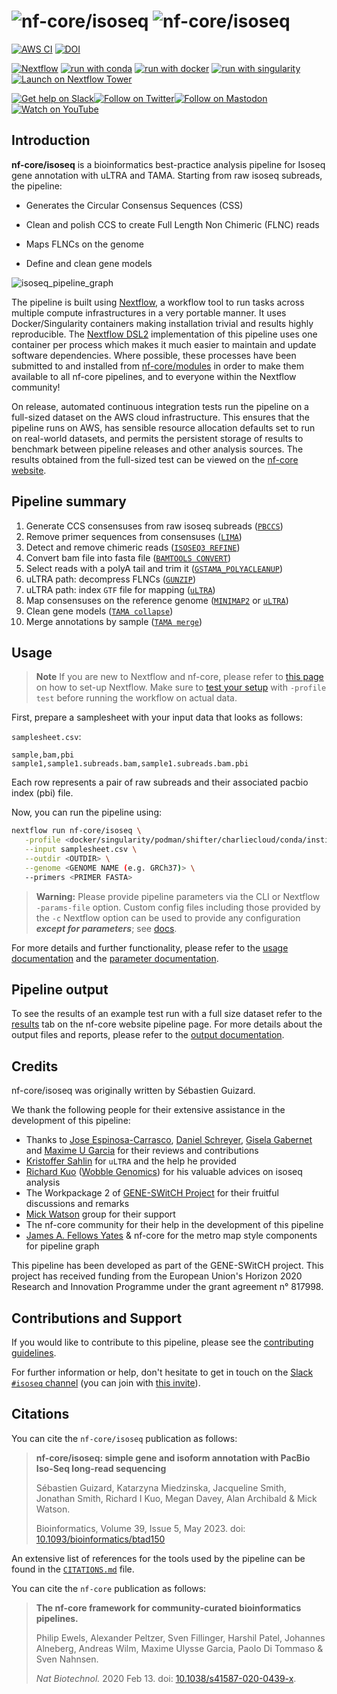 # ![nf-core/isoseq](docs/images/nf-core-isoseq_logo_light.png#gh-light-mode-only) ![nf-core/isoseq](docs/images/nf-core-isoseq_logo_dark.png#gh-dark-mode-only)

[![AWS CI](https://img.shields.io/badge/CI%20tests-full%20size-FF9900?labelColor=000000&logo=Amazon%20AWS)](https://nf-co.re/isoseq/results)
[![DOI](https://zenodo.org/badge/499464196.svg)](https://zenodo.org/badge/latestdoi/499464196)

[![Nextflow](https://img.shields.io/badge/nextflow%20DSL2-%E2%89%A523.04.0-23aa62.svg)](https://www.nextflow.io/)
[![run with conda](http://img.shields.io/badge/run%20with-conda-3EB049?labelColor=000000&logo=anaconda)](https://docs.conda.io/en/latest/)
[![run with docker](https://img.shields.io/badge/run%20with-docker-0db7ed?labelColor=000000&logo=docker)](https://www.docker.com/)
[![run with singularity](https://img.shields.io/badge/run%20with-singularity-1d355c.svg?labelColor=000000)](https://sylabs.io/docs/)
[![Launch on Nextflow Tower](https://img.shields.io/badge/Launch%20%F0%9F%9A%80-Nextflow%20Tower-%234256e7)](https://tower.nf/launch?pipeline=https://github.com/nf-core/isoseq)

[![Get help on Slack](http://img.shields.io/badge/slack-nf--core%20%23isoseq-4A154B?labelColor=000000&logo=slack)](https://nfcore.slack.com/channels/isoseq)[![Follow on Twitter](http://img.shields.io/badge/twitter-%40nf__core-1DA1F2?labelColor=000000&logo=twitter)](https://twitter.com/nf_core)[![Follow on Mastodon](https://img.shields.io/badge/mastodon-nf__core-6364ff?labelColor=FFFFFF&logo=mastodon)](https://mstdn.science/@nf_core)[![Watch on YouTube](http://img.shields.io/badge/youtube-nf--core-FF0000?labelColor=000000&logo=youtube)](https://www.youtube.com/c/nf-core)

## Introduction

**nf-core/isoseq** is a bioinformatics best-practice analysis pipeline for Isoseq gene annotation with uLTRA and TAMA. Starting from raw isoseq subreads, the pipeline:

- Generates the Circular Consensus Sequences (CSS)

- Clean and polish CCS to create Full Length Non Chimeric (FLNC) reads

- Maps FLNCs on the genome

- Define and clean gene models

![isoseq_pipeline_graph](docs/images/Isoseq_pipeline_metro.png)

The pipeline is built using [Nextflow](https://www.nextflow.io), a workflow tool to run tasks across multiple compute infrastructures in a very portable manner. It uses Docker/Singularity containers making installation trivial and results highly reproducible. The [Nextflow DSL2](https://www.nextflow.io/docs/latest/dsl2.html) implementation of this pipeline uses one container per process which makes it much easier to maintain and update software dependencies. Where possible, these processes have been submitted to and installed from [nf-core/modules](https://github.com/nf-core/modules) in order to make them available to all nf-core pipelines, and to everyone within the Nextflow community!

On release, automated continuous integration tests run the pipeline on a full-sized dataset on the AWS cloud infrastructure. This ensures that the pipeline runs on AWS, has sensible resource allocation defaults set to run on real-world datasets, and permits the persistent storage of results to benchmark between pipeline releases and other analysis sources. The results obtained from the full-sized test can be viewed on the [nf-core website](https://nf-co.re/isoseq/results).

## Pipeline summary

1. Generate CCS consensuses from raw isoseq subreads ([`PBCCS`](https://github.com/PacificBiosciences/ccs))
2. Remove primer sequences from consensuses ([`LIMA`](https://github.com/pacificbiosciences/barcoding/))
3. Detect and remove chimeric reads ([`ISOSEQ3 REFINE`](https://github.com/PacificBiosciences/IsoSeq))
4. Convert bam file into fasta file ([`BAMTOOLS CONVERT`](https://github.com/pezmaster31/bamtools))
5. Select reads with a polyA tail and trim it ([`GSTAMA_POLYACLEANUP`](https://github.com/GenomeRIK/tama))
6. uLTRA path: decompress FLNCs ([`GUNZIP`](https://www.gnu.org/software/gzip/))
7. uLTRA path: index `GTF` file for mapping ([`uLTRA`](https://github.com/ksahlin/ultra))
8. Map consensuses on the reference genome ([`MINIMAP2`](https://github.com/lh3/minimap2) or [`uLTRA`](https://github.com/ksahlin/ultra))
9. Clean gene models ([`TAMA collapse`](https://github.com/GenomeRIK/tama))
10. Merge annotations by sample ([`TAMA merge`](https://github.com/GenomeRIK/tama))

## Usage

> **Note**
> If you are new to Nextflow and nf-core, please refer to [this page](https://nf-co.re/docs/usage/installation) on how
> to set-up Nextflow. Make sure to [test your setup](https://nf-co.re/docs/usage/introduction#how-to-run-a-pipeline)
> with `-profile test` before running the workflow on actual data.

First, prepare a samplesheet with your input data that looks as follows:

`samplesheet.csv`:

```csv
sample,bam,pbi
sample1,sample1.subreads.bam,sample1.subreads.bam.pbi
```

Each row represents a pair of raw subreads and their associated pacbio index (pbi) file.

Now, you can run the pipeline using:

```bash
nextflow run nf-core/isoseq \
   -profile <docker/singularity/podman/shifter/charliecloud/conda/institute> \
   --input samplesheet.csv \
   --outdir <OUTDIR> \
   --genome <GENOME NAME (e.g. GRCh37)> \
   --primers <PRIMER FASTA>
```

> **Warning:**
> Please provide pipeline parameters via the CLI or Nextflow `-params-file` option. Custom config files including those
> provided by the `-c` Nextflow option can be used to provide any configuration _**except for parameters**_;
> see [docs](https://nf-co.re/usage/configuration#custom-configuration-files).

For more details and further functionality, please refer to the [usage documentation](https://nf-co.re/isoseq/usage) and the [parameter documentation](https://nf-co.re/isoseq/parameters).

## Pipeline output

To see the results of an example test run with a full size dataset refer to the [results](https://nf-co.re/isoseq/results) tab on the nf-core website pipeline page.
For more details about the output files and reports, please refer to the
[output documentation](https://nf-co.re/isoseq/output).

## Credits

nf-core/isoseq was originally written by Sébastien Guizard.

We thank the following people for their extensive assistance in the development of this pipeline:

- Thanks to [Jose Espinosa-Carrasco](https://github.com/JoseEspinosa), [Daniel Schreyer](https://github.com/DSchreyer), [Gisela Gabernet](https://github.com/ggabernet) and [Maxime U Garcia](https://github.com/maxulysse) for their reviews and contributions
- [Kristoffer Sahlin](https://github.com/ksahlin) for `uLTRA` and the help he provided
- [Richard Kuo](https://github.com/GenomeRIK) ([Wobble Genomics](https://www.wobblegenomics.com/)) for his valuable advices on isoseq analysis
- The Workpackage 2 of [GENE-SWitCH Project](https://www.gene-switch.eu/) for their fruitful discussions and remarks
- [Mick Watson](https://twitter.com/BioMickWatson) group for their support
- The nf-core community for their help in the development of this pipeline
- [James A. Fellows Yates](https://github.com/jfy133) & nf-core for the metro map style components for pipeline graph

This pipeline has been developed as part of the GENE-SWitCH project. This project has received funding from the European Union's Horizon 2020 Research and Innovation Programme under the grant agreement n° 817998.

## Contributions and Support

If you would like to contribute to this pipeline, please see the [contributing guidelines](.github/CONTRIBUTING.md).

For further information or help, don't hesitate to get in touch on the [Slack `#isoseq` channel](https://nfcore.slack.com/channels/isoseq) (you can join with [this invite](https://nf-co.re/join/slack)).

## Citations

You can cite the `nf-core/isoseq` publication as follows:

> **nf-core/isoseq: simple gene and isoform annotation with PacBio Iso-Seq long-read sequencing**
>
> Sébastien Guizard, Katarzyna Miedzinska, Jacqueline Smith, Jonathan Smith, Richard I Kuo, Megan Davey, Alan Archibald & Mick Watson.
>
> Bioinformatics, Volume 39, Issue 5, May 2023. doi: [10.1093/bioinformatics/btad150](https://doi.org/10.1093/bioinformatics/btad150)

An extensive list of references for the tools used by the pipeline can be found in the [`CITATIONS.md`](CITATIONS.md) file.

You can cite the `nf-core` publication as follows:

> **The nf-core framework for community-curated bioinformatics pipelines.**
>
> Philip Ewels, Alexander Peltzer, Sven Fillinger, Harshil Patel, Johannes Alneberg, Andreas Wilm, Maxime Ulysse Garcia, Paolo Di Tommaso & Sven Nahnsen.
>
> _Nat Biotechnol._ 2020 Feb 13. doi: [10.1038/s41587-020-0439-x](https://dx.doi.org/10.1038/s41587-020-0439-x).
